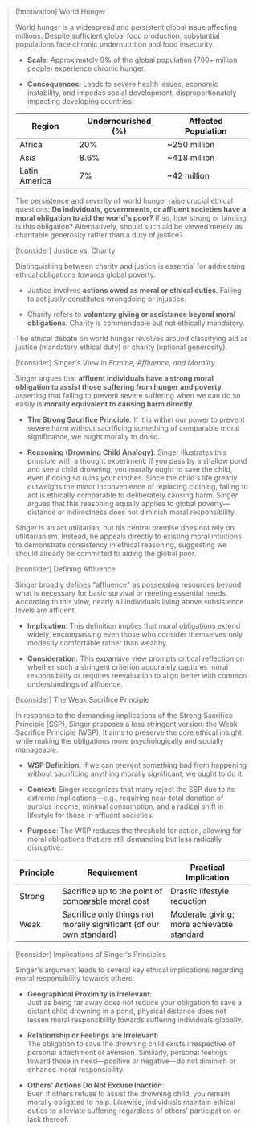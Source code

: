 > [!motivation] World Hunger
> 
> World hunger is a widespread and persistent global issue affecting millions. Despite sufficient global food production, substantial populations face chronic undernutrition and food insecurity.
> 
> - **Scale**: Approximately 9% of the global population (700+ million people) experience chronic hunger.
>     
> - **Consequences**: Leads to severe health issues, economic instability, and impedes social development, disproportionately impacting developing countries.
>     
> 
> |Region|Undernourished (%)|Affected Population|
> |---|---|---|
> |Africa|20%|~250 million|
> |Asia|8.6%|~418 million|
> |Latin America|7%|~42 million|
> 
> The persistence and severity of world hunger raise crucial ethical questions: **Do individuals, governments, or affluent societies have a moral obligation to aid the world's poor?** If so, how strong or binding is this obligation? Alternatively, should such aid be viewed merely as charitable generosity rather than a duty of justice?

> [!consider] Justice vs. Charity
> 
> Distinguishing between charity and justice is essential for addressing ethical obligations towards global poverty.
> 
> - Justice involves **actions owed as moral or ethical duties**. Failing to act justly constitutes wrongdoing or injustice.
>     
> - Charity refers to **voluntary giving or assistance beyond moral obligations**. Charity is commendable but not ethically mandatory.
>     
> 
> The ethical debate on world hunger revolves around classifying aid as justice (mandatory ethical duty) or charity (optional generosity).

> [!consider] Singer's View in _Famine, Affluence, and Morality_
> 
> Singer argues that **affluent individuals have a strong moral obligation to assist those suffering from hunger and poverty**, asserting that failing to prevent severe suffering when we can do so easily is **morally equivalent to causing harm directly**.
> 
> - **The Strong Sacrifice Principle**: If it is within our power to prevent severe harm without sacrificing something of comparable moral significance, we ought morally to do so.
>     
> - **Reasoning (Drowning Child Analogy)**: Singer illustrates this principle with a thought experiment: if you pass by a shallow pond and see a child drowning, you morally ought to save the child, even if doing so ruins your clothes. Since the child's life greatly outweighs the minor inconvenience of replacing clothing, failing to act is ethically comparable to deliberately causing harm. Singer argues that this reasoning equally applies to global poverty—distance or indirectness does not diminish moral responsibility.
>     
> 
> Singer is an act utilitarian, but his central premise does not rely on utilitarianism. Instead, he appeals directly to existing moral intuitions to demonstrate consistency in ethical reasoning, suggesting we should already be committed to aiding the global poor.

> [!consider] Defining Affluence
> 
> Singer broadly defines "affluence" as possessing resources beyond what is necessary for basic survival or meeting essential needs. According to this view, nearly all individuals living above subsistence levels are affluent.
> 
> - **Implication**: This definition implies that moral obligations extend widely, encompassing even those who consider themselves only modestly comfortable rather than wealthy.
>     
> - **Consideration**: This expansive view prompts critical reflection on whether such a stringent criterion accurately captures moral responsibility or requires reevaluation to align better with common understandings of affluence.
>

> [!consider] The Weak Sacrifice Principle
> 
> In response to the demanding implications of the Strong Sacrifice Principle (SSP), Singer proposes a less stringent version: the Weak Sacrifice Principle (WSP). It aims to preserve the core ethical insight while making the obligations more psychologically and socially manageable.
> 
> - **WSP Definition**: If we can prevent something bad from happening without sacrificing anything morally significant, we ought to do it.
>     
> - **Context**: Singer recognizes that many reject the SSP due to its extreme implications—e.g., requiring near-total donation of surplus income, minimal consumption, and a radical shift in lifestyle for those in affluent societies.
>     
> - **Purpose**: The WSP reduces the threshold for action, allowing for moral obligations that are still demanding but less radically disruptive.
>     
> 
> |Principle|Requirement|Practical Implication|
> |---|---|---|
> |Strong|Sacrifice up to the point of comparable moral cost|Drastic lifestyle reduction|
> |Weak|Sacrifice only things not morally significant (of our own standard) |Moderate giving; more achievable standard|

> [!consider] Implications of Singer's Principles
> 
> Singer's argument leads to several key ethical implications regarding moral responsibility towards others:
> 
> - **Geographical Proximity is Irrelevant**:  
>     Just as being far away does not reduce your obligation to save a distant child drowning in a pond, physical distance does not lessen moral responsibility towards suffering individuals globally.
>     
> - **Relationship or Feelings are Irrelevant**:  
>     The obligation to save the drowning child exists irrespective of personal attachment or aversion. Similarly, personal feelings toward those in need—positive or negative—do not diminish or enhance moral responsibility.
>     
> - **Others' Actions Do Not Excuse Inaction**:  
>     Even if others refuse to assist the drowning child, you remain morally obligated to help. Likewise, individuals maintain ethical duties to alleviate suffering regardless of others' participation or lack thereof.
>
